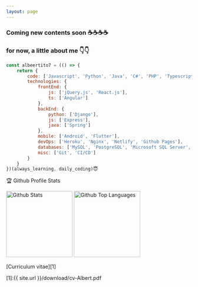 ```yaml
---
layout: page
---
```


### Coming new contents soon ☕☕☕☕
### for now, a little about me 👇👇

```js
const albeertito7 = (() => {
    return {
        code: ['Javascript', 'Python', 'Java', 'C#', 'PHP', 'Typescript', 'Kotlin', 'Dart', 'C', 'C++'],
        technologies: {
            frontEnd: {
                js: ['jQuery.js', 'React.js'],
                ts: ['Angular']
            },
            backEnd: {
                python: ['Django'],
                js: ['Express'],
                java: ['Spring']
            },
            mobile: ['Android', 'Flutter'],
            devOps: ['Heroku', 'Nginx', 'Netlify', 'Github Pages'],
            databases: ['MySQL', 'PostgreSQL', 'Microsoft SQL Server', 'Firebase Realtime DB', 'Cloud Firestore', 'MongoDB'],
            misc: ['Git', 'CI/CD']
        }
    }
})(always_learning, daily_coding)😇
```

🏆  Github Profile Stats
<p align="left">
	<img height="180" src="https://github-readme-stats.vercel.app/api?username=albeertito7&count_private=true&include_all_commits=true&show_icons=true&theme=dark" alt="Github Stats"/>
	<img height="180" src="https://github-readme-stats.vercel.app/api/top-langs/?username=albeertito7&hide=php&layout=compact&langs_count=7&theme=dark" alt="Github Top Languages" />
</p>

[Curriculum vitae][1]

[1]:{{ site.url }}/download/cv-Albert.pdf
